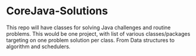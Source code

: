 # CoreJava-Solutions
 This repo will have classes for solving Java challenges and routine problems. This would be one project, with list of various classes/packages targeting on one problem solution per class. From Data structures to algorithm and schedulers.
